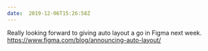 ```yaml
---
date:  2019-12-06T15:26:58Z
---
```

Really looking forward to giving auto layout a go in Figma next week. https://www.figma.com/blog/announcing-auto-layout/

